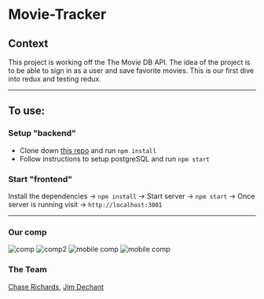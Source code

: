 # Movie-Tracker

## Context

This project is working off the The Movie DB API. The idea of the project is to be able to sign in as a user and save favorite movies. This is our first dive into redux and testing redux.

***

## To use:

### Setup "backend" 

* Clone down [this repo](https://github.com/turingschool-examples/movie-tracker) and run `npm install`
* Follow instructions to setup postgreSQL and run `npm start`

### Start "frontend"

Install the dependencies -> `npm install` -> Start server -> `npm start` -> Once server is running visit -> `http://localhost:3001`

***

### Our comp

![comp](https://i.imgur.com/R4ogszs.jpg)
![comp2](https://i.imgur.com/miy96qJ.jpg)
![mobile comp](https://i.imgur.com/fKOsyvB.png)
![mobile comp](https://i.imgur.com/LoAhs7V.png)

### The Team
[Chase Richards](https://github.com/hmmChase),
[Jim Dechant](https://github.com/Ecksi)